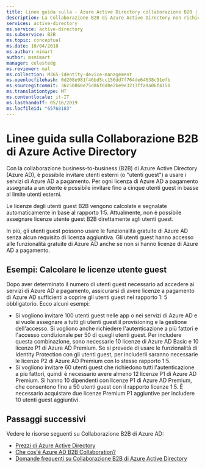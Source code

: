 ```yaml
---
title: Linee guida sulla - Azure Active Directory collaborazione B2B | Microsoft Docs
description: La Collaborazione B2B di Azure Active Directory non richiede le licenze di Azure AD a pagamento, ma è anche possibile ottenere le funzionalità a pagamento per gli utenti guest B2B
services: active-directory
ms.service: active-directory
ms.subservice: B2B
ms.topic: conceptual
ms.date: 10/04/2018
ms.author: mimart
author: msmimart
manager: celestedg
ms.reviewer: mal
ms.collection: M365-identity-device-management
ms.openlocfilehash: 0d208e981f46bd5cc156dd7f764de64638c91efb
ms.sourcegitcommit: 36c50860e75d86f0d0e2be9e3213ffa9a06f4150
ms.translationtype: MT
ms.contentlocale: it-IT
ms.lasthandoff: 05/16/2019
ms.locfileid: "65768183"
---
```

# <a name="azure-active-directory-b2b-collaboration-licensing-guidance"></a>Linee guida sulla Collaborazione B2B di Azure Active Directory

Con la collaborazione business-to-business (B2B) di Azure Active Directory (Azure AD), è possibile invitare utenti esterni (o "utenti guest") a usare i servizi di Azure AD a pagamento. Per ogni licenza di Azure AD a pagamento assegnata a un utente è possibile invitare fino a cinque utenti guest in basse al limite utenti esterni.

Le licenze degli utenti guest B2B vengono calcolate e segnalate automaticamente in base al rapporto 1:5. Attualmente, non è possibile assegnare licenze utente guest B2B direttamente agli utenti guest.

In più, gli utenti guest possono usare le funzionalità gratuite di Azure AD senza alcun requisito di licenza aggiuntiva. Gli utenti guest hanno accesso alle funzionalità gratuite di Azure AD anche se non si hanno licenze di Azure AD a pagamento. 

## <a name="examples-calculating-guest-user-licenses"></a>Esempi: Calcolare le licenze utente guest
Dopo aver determinato il numero di utenti guest necessario ad accedere ai servizi di Azure AD a pagamento, assicurarsi di avere licenze a pagamento di Azure AD sufficienti a coprire gli utenti guest nel rapporto 1: 5 obbligatorio. Ecco alcuni esempi:

- Si vogliono invitare 100 utenti guest nelle app o nei servizi di Azure AD e si vuole assegnare a tutti gli utenti guest il provisioning e la gestione dell'accesso. Si vogliono anche richiedere l'autenticazione a più fattori e l'accesso condizionale per 50 di quegli utenti guest. Per includere questa combinazione, sono necessarie 10 licenze di Azure AD Basic e 10 licenze P1 di Azure AD Premium. Se si prevede di usare le funzionalità di Identity Protection con gli utenti guest, per includerli saranno necessarie le licenze P2 di Azure AD Premium con lo stesso rapporto 1:5.
- Si vogliono invitare 60 utenti guest che richiedono tutti l'autenticazione a più fattori, quindi è necessario avere almeno 12 licenze P1 di Azure AD Premium. Si hanno 10 dipendenti con licenze P1 di Azure AD Premium, che consentono fino a 50 utenti guest con il rapporto licenze 1:5. È necessario acquistare due licenze Premium P1 aggiuntive per includere 10 utenti guest aggiuntivi.

## <a name="next-steps"></a>Passaggi successivi

Vedere le risorse seguenti su Collaborazione B2B di Azure AD:

* [Prezzi di Azure Active Directory](https://azure.microsoft.com/pricing/details/active-directory/)
* [Che cos'è Azure AD B2B Collaboration?](what-is-b2b.md)
* [Domande frequenti su Collaborazione B2B di Azure Active Directory](faq.md)
